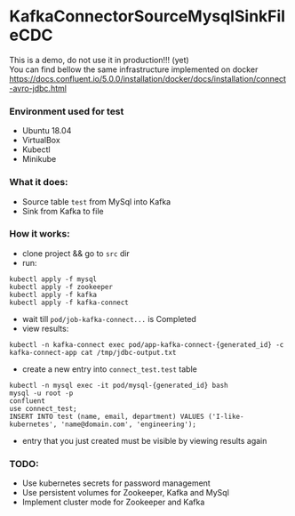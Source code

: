# KafkaConnectorSourceMysqlSinkFileCDC
This is a demo, do not use it in production!!! (yet)  
You can find bellow the same infrastructure implemented on docker   
https://docs.confluent.io/5.0.0/installation/docker/docs/installation/connect-avro-jdbc.html

### Environment used for test
* Ubuntu 18.04
* VirtualBox 
* Kubectl
* Minikube

### What it does:
* Source table ```test``` from MySql into Kafka
* Sink from Kafka to file

### How it works:
* clone project && go to ```src``` dir
* run:
```
kubectl apply -f mysql
kubectl apply -f zookeeper
kubectl apply -f kafka
kubectl apply -f kafka-connect
```
* wait till ```pod/job-kafka-connect...``` is Completed
* view results:
```
kubectl -n kafka-connect exec pod/app-kafka-connect-{generated_id} -c kafka-connect-app cat /tmp/jdbc-output.txt 
```
* create a new entry into ```connect_test.test``` table
```
kubectl -n mysql exec -it pod/mysql-{generated_id} bash
mysql -u root -p
confluent
use connect_test;
INSERT INTO test (name, email, department) VALUES ('I-like-kubernetes', 'name@domain.com', 'engineering');
``` 
* entry that you just created must be visible by viewing results again


### TODO:
* Use kubernetes secrets for password management
* Use persistent volumes for Zookeeper, Kafka and MySql
* Implement cluster mode for Zookeeper and Kafka



